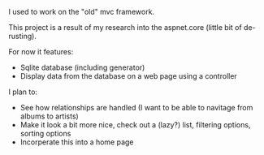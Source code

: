I used to work on the "old" mvc framework.

This project is a result of my research into the aspnet.core (little bit of de-rusting). 

For now it features:
- Sqlite database (including generator)
- Display data from the database on a web page using a controller

I plan to:
- See how relationships are handled (I want to be able to navitage from albums to artists)
- Make it look a bit more nice, check out a (lazy?) list, filtering options, sorting options
- Incorperate this into a home page